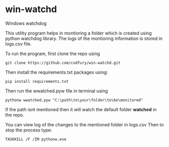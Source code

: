 # win-watchd
Windows watchdog

This utility program helps in montioring a folder which is created using python watchdog library. The logs of the montioring information is stored in logs.csv file.

To run the program, first clone the repo using 

```
git clone https://github.com/codfury/win-watchd.git
````
Then install the requirements.txt packages using:

```
pip install requirements.txt
````
Then run the wwatched.pyw file in terminal using

```
pythonw wwatched.pyw "C:\path\to\your\folder\to\be\monitored"
````
If the path isnt mentioned then it will watch the default folder <strong>watched</strong> in the repo.

You can view log of the changes to the mentioned folder in logs.csv
Then to stop the process type:
```
TASKKILL /F /IM pythonw.exe
````
